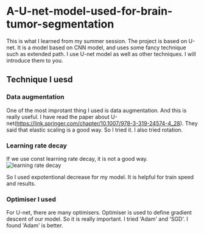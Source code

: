 # A-U-net-model-used-for-brain-tumor-segmentation
This is what I learned from my summer session. The project is based on U-net. It is a model based on CNN model, and uses some fancy technique such as extended path. I use U-net model as well as other techniques. I will introduce them to you.
## Technique I uesd
### Data augmentation
One of the most improtant thing I used is data augmentation. And this is really useful.
I have read the paper about U-net(https://link.springer.com/chapter/10.1007/978-3-319-24574-4_28). They said that elastic scaling is a good way. So I tried it. I also tried rotation.
### Learning rate decay
If we use const learning rate decay, it is not a good way.
![learning rate decay](https://img2018.cnblogs.com/blog/1351564/201906/1351564-20190628111619212-48470440.png "learning rate")

So I used expotentional decrease for my model.
It is helpful for train speed and results.
### Optimiser I used
For U-net, there are many optimisers. Optimiser is used to define gradient descent of our model. So it is really important. I tried 'Adam' and 'SGD'. I found 'Adam' is better.
